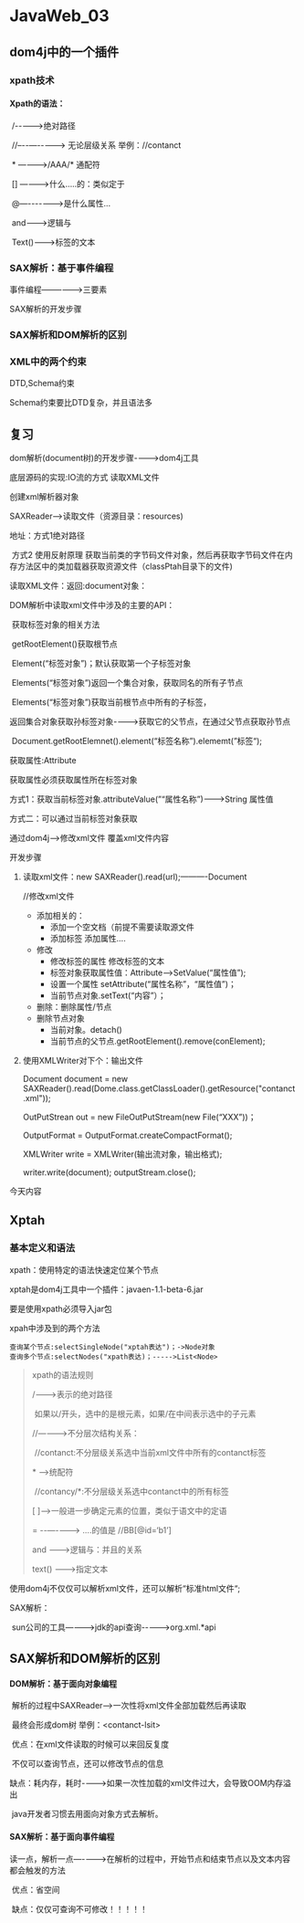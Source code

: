 # JavaWeb_03

## dom4j中的一个插件

### xpath技术

#### Xpath的语法：

​	/---—->绝对路径

​	//–--—--—--> 无论层级关系 举例：//contanct

​	\* ———–>/AAA/* 通配符

​	[] ———–>什么…..的：类似定于

​	@—-----—->是什么属性…

​	and———>逻辑与

​	Text()———>标签的文本

### SAX解析：基于事件编程

事件编程—–—--->三要素

SAX解析的开发步骤



### SAX解析和DOM解析的区别



### XML中的两个约束

DTD,Schema约束

Schema约束要比DTD复杂，并且语法多



## 复习

dom解析(document树)的开发步骤---->dom4j工具

底层源码的实现:IO流的方式  读取XML文件

创建xml解析器对象

SAXReader—>读取文件（资源目录：resources)

地址：方式1绝对路径

​	方式2 使用反射原理 获取当前类的字节码文件对象，然后再获取字节码文件在内存方法区中的类加载器获取资源文件（classPtah目录下的文件)

读取XML文件：返回:document对象：

DOM解析中读取xml文件中涉及的主要的API：

​	获取标签对象的相关方法

​	getRootElement()获取根节点

​	Element(“标签对象”)；默认获取第一个子标签对象

​	Elements(“标签对象”)返回一个集合对象，获取同名的所有子节点

​	Elements(“标签对象”)获取当前根节点中所有的子标签，

返回集合对象获取孙标签对象-—–->获取它的父节点，在通过父节点获取孙节点

​	Document.getRootElemnet().element(“标签名称”).elememt(”标签“);

获取属性:Attribute

获取属性必须获取属性所在标签对象

方式1：获取当前标签对象.attributeValue(”“属性名称”)–—->String 属性值

方式二：可以通过当前标签对象获取



通过dom4j—->修改xml文件  覆盖xml文件内容

开发步骤

1. 读取xml文件：new SAXReader().read(url);———-Document

   //修改xml文件

   - 添加相关的：
     - 添加一个空文档（前提不需要读取源文件
     - 添加标签 添加属性….
   - 修改
     - 修改标签的属性 修改标签的文本
     - 标签对象获取属性值：Attribute——>SetValue(“属性值”);
     - 设置一个属性 setAttribute(“属性名称”，“属性值”)；
     - 当前节点对象.setText(“内容”）；
   - 删除：删除属性/节点
   - 删除节点对象
     - 当前对象。detach()
     - 当前节点的父节点.getRootElement().remove(conElement);

2. 使用XMLWriter对下个：输出文件

   Document document = new 	SAXReader().read(Dome.class.getClassLoader().getResource("contanct.xml"));

   OutPutStrean out  = new FileOutPutStream(new File(“XXX”))；

   OutputFormat  = OutputFormat.createCompactFormat();

   XMLWriter write = XMLWriter(输出流对象，输出格式);

   writer.write(document);
     outputStream.close();







今天内容

## Xptah

### 基本定义和语法

xpath：使用特定的语法快速定位某个节点

xptah是dom4j工具中一个插件：javaen-1.1-beta-6.jar

要是使用xpath必须导入jar包



xpah中涉及到的两个方法

```
查询某个节点:selectSingleNode("xptah表达")；->Node对象
查询多个节点:selectNodes("xpath表达)；----->List<Node>
```



> xpath的语法规则
>
> /–-->表示的绝对路径
>
> ​	如果以/开头，选中的是根元素，如果/在中间表示选中的子元素
>
> //—–-->不分层次结构关系：
>
> ​	//contanct:不分层级关系选中当前xml文件中所有的contanct标签
>
> \* —–>统配符
>
> ​	//contancy/*:不分层级关系选中contanct中的所有标签
>
> [ ]——>一般进一步确定元素的位置，类似于语文中的定语
>
> = --—-—--> ….的值是   //BB[@id=‘b1’]
>
> and  ———>逻辑与：并且的关系
>
> text() ———>指定文本

使用dom4j不仅仅可以解析xml文件，还可以解析“标准html文件“;

SAX解析：

​	sun公司的工具—––->jdk的api查询----->org.xml.\*api

## SAX解析和DOM解析的区别



#### DOM解析：基于面向对象编程

​	解析的过程中SAXReader——>一次性将xml文件全部加载然后再读取

​	最终会形成dom树 举例：\<contanct-lsit>

​	优点：在xml文件读取的时候可以来回反复度

​	不仅可以查询节点，还可以修改节点的信息

​	缺点：耗内存，耗时-—-->如果一次性加载的xml文件过大，会导致OOM内存溢出



​	java开发者习惯去用面向对象方式去解析。

#### SAX解析：基于面向事件编程

​	读一点，解析一点—---->在解析的过程中，开始节点和结束节点以及文本内容都会触发的方法

​	优点：省空间

​	缺点：仅仅可查询不可修改！！！！！

​	

